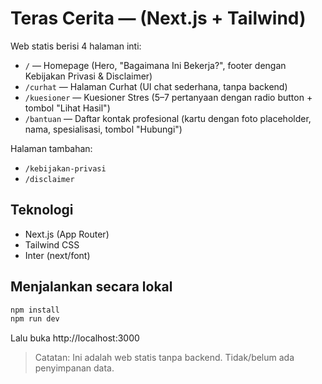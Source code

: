 # Teras Cerita — (Next.js + Tailwind)

Web statis berisi 4 halaman inti:

- `/` — Homepage (Hero, "Bagaimana Ini Bekerja?", footer dengan Kebijakan Privasi & Disclaimer)
- `/curhat` — Halaman Curhat (UI chat sederhana, tanpa backend)
- `/kuesioner` — Kuesioner Stres (5–7 pertanyaan dengan radio button + tombol "Lihat Hasil")
- `/bantuan` — Daftar kontak profesional (kartu dengan foto placeholder, nama, spesialisasi, tombol "Hubungi")

Halaman tambahan:
- `/kebijakan-privasi`
- `/disclaimer`

## Teknologi
- Next.js (App Router)
- Tailwind CSS
- Inter (next/font)

## Menjalankan secara lokal
```bash
npm install
npm run dev
```
Lalu buka http://localhost:3000

> Catatan: Ini adalah web statis tanpa backend. Tidak/belum ada penyimpanan data.
